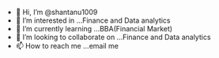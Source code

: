 - 👋 Hi, I’m @shantanu1009
- 👀 I’m interested in ...Finance and Data analytics
- 🌱 I’m currently learning ...BBA(Financial Market)
- 💞️ I’m looking to collaborate on ...Finance and Data analytics
- 📫 How to reach me ...email me

<!---
shantanu1009/shantanu1009 is a ✨ special ✨ repository because its `README.md` (this file) appears on your GitHub profile.
You can click the Preview link to take a look at your changes.
--->
